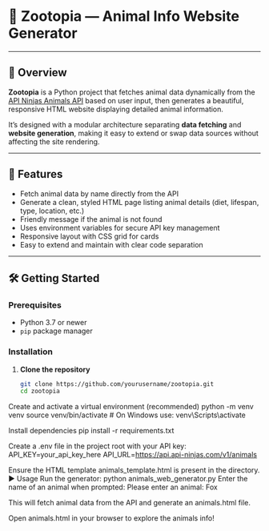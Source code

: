 # 🦁 Zootopia — Animal Info Website Generator

---

## 🌟 Overview

**Zootopia** is a Python project that fetches animal data dynamically from the [API Ninjas Animals API](https://api-ninjas.com/api/animals) based on user input, then generates a beautiful, responsive HTML website displaying detailed animal information.

It’s designed with a modular architecture separating **data fetching** and **website generation**, making it easy to extend or swap data sources without affecting the site rendering.

---

## 🚀 Features

- Fetch animal data by name directly from the API  
- Generate a clean, styled HTML page listing animal details (diet, lifespan, type, location, etc.)  
- Friendly message if the animal is not found  
- Uses environment variables for secure API key management  
- Responsive layout with CSS grid for cards  
- Easy to extend and maintain with clear code separation  

---

## 🛠️ Getting Started

### Prerequisites

- Python 3.7 or newer  
- `pip` package manager  

### Installation

1. **Clone the repository**

   ```bash
   git clone https://github.com/yourusername/zootopia.git
   cd zootopia
Create and activate a virtual environment (recommended)
python -m venv venv
source venv/bin/activate       # On Windows use: venv\Scripts\activate

Install dependencies
pip install -r requirements.txt

Create a .env file in the project root with your API key:
API_KEY=your_api_key_here
API_URL=https://api.api-ninjas.com/v1/animals

Ensure the HTML template animals_template.html is present in the directory.
▶️ Usage
Run the generator:
python animals_web_generator.py
Enter the name of an animal when prompted:
Please enter an animal: Fox

This will fetch animal data from the API and generate an animals.html file.

Open animals.html in your browser to explore the animals info!


